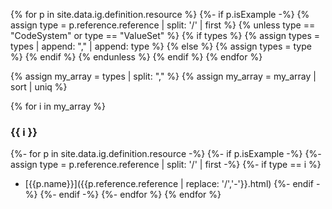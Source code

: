 {% for p in site.data.ig.definition.resource %}
  {%- if p.isExample -%}
      {% assign type = p.reference.reference | split: '/' | first %}
      {% unless type == "CodeSystem" or type == "ValueSet" %}
          {% if types %}
            {% assign types =  types | append: "," | append: type %}
          {% else %}
            {% assign types = type %}
          {% endif %}
      {% endunless %}
  {% endif %}
{% endfor %}

{% assign my_array = types | split: "," %}
{% assign my_array = my_array | sort | uniq %}

{% for i in my_array %}
### {{ i }}
  {%- for p in site.data.ig.definition.resource -%}
      {%- if p.isExample -%}
        {%- assign type =  p.reference.reference | split: '/' | first -%}
            {%- if type == i %}
- [{{p.name}}]({{p.reference.reference | replace: '/','-'}}.html)
            {%- endif -%}
       {%- endif -%}
   {%- endfor %}
{% endfor %}